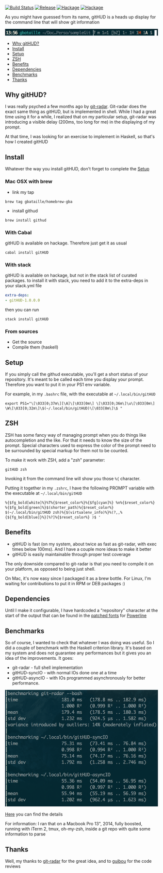 [![Build Status](https://travis-ci.org/gbataille/gitHUD.svg?branch=master)](https://travis-ci.org/gbataille/gitHUD)
[![Release](https://img.shields.io/github/release/gbataille/gitHUD.svg)](https://github.com/gbataille/gitHUD/releases)
[![Hackage](https://img.shields.io/hackage/v/gitHUD.svg)](https://hackage.haskell.org/package/gitHUD)
[![Hackage](https://img.shields.io/hackage-deps/v/gitHUD.svg)](https://hackage.haskell.org/package/gitHUD)

As you might have guessed from its name, gitHUD is a heads up display for the
command line that will show git information

![Example]

* [Why gitHUD?](#why_githud?)
* [Install](#install)
* [Setup](#setup)
* [ZSH](#zsh)
* [Benefits](#benefits)
* [Dependencies](#dependencies)
* [Benchmarks](#benchmarks)
* [Thanks](#thanks)

Why gitHUD?
-----------

I was really psyched a few months ago by
[git-radar](https://github.com/michaeldfallen/git-radar). Git-radar does the exact
same thing as gitHUD, but is implemented in shell. While I had a great time
using it for a while, I realized that on my particular setup, git-radar was
introducing a visible delay (200ms, too long for me) in the displaying of my
prompt.

At that time, I was looking for an exercise to implement in Haskell, so that's
how I created gitHUD

Install
-------

Whatever the way you install gitHUD, don't forget to complete the [Setup](#setup)

### Mac OSX with brew

* link my tap

```
brew tag gbataille/homebrew-gba
```

* install githud

```
brew install githud
```

### With Cabal

gitHUD is available on hackage. Therefore just get it as usual

```
cabal install gitHUD
```

### With stack

gitHUD is available on hackage, but not in the stack list of curated packages.
to install it with stack, you need to add it to the extra-deps in your
stack.yml file

``` stack.yaml
extra-deps:
- gitHUD-1.0.0.0
```

then you can run

```
stack install gitHUD
```

### From sources

* Get the source
* Compile them (haskell)


Setup
-----

If you simply call the githud executable, you'll get a short status of your
repository. It's meant to be called each time you display your prompt.
Therefore you want to put it in your PS1 env variable.

For example, in my `.bashrc` file, with the executable at
`~/.local/bin/gitHUD`

```
export PS1="\[\033[0;37m\][\A]\[\033[0m\] \[\033[0;36m\]\u\[\033[0m\] \W\[\033[0;32m\]\$(~/.local/bin/gitHUD)\[\033[0m\]\$ "
```

ZSH
---

ZSH has some fancy way of managing prompt when you do things like
autocompletion and the like. For that it needs to know the size of the prompt.
Special characters used to express the color of the prompt need to be
surrounded by special markup for them not to be counted.

To make it work with ZSH, add a "zsh" parameter:

```
gitHUD zsh
```

Invoking it from the command line will show you those `%{` character.

Putting it together in my `.zshrc`, I have the following PROMPT variable with
the executable at `~/.local/bin/gitHUD`


```
%{$fg_bold[white]%}%T%{$reset_color%}%{$fg[cyan]%} %n%{$reset_color%} %{$fg_bold[green]%}$(shorter_path)%{$reset_color%} $(~/.local/bin/gitHUD zsh)%{$(virtualenv_info)%}%(?,,%{${fg_bold[blue]}%}[%?]%{$reset_color%} )$ '
```

Benefits
--------

- gitHUD is fast (on my system, about twice as fast as git-radar, with exec
  times below 100ms). And I have a couple more ideas to make it better
- gitHUD is easily maintainable through proper test coverage

The only downside compared to git-radar is that you need to compile it on your
platform, as opposed to being just shell.

On Mac, it's now easy since I packaged it as a brew bottle. For Linux, I'm
waiting for contributions to put it in RPM or DEB packages :)

Dependencies
------------

Until I make it configurable, I have hardcoded a "repository" character at the
start of the output that can be found in the [patched
fonts](https://github.com/powerline/fonts) for
[Powerline](https://github.com/powerline/powerline)

Benchmarks
----------

So of course, I wanted to check that whatever I was doing was useful. So I did
a couple of benchmark with the Haskell criterion library. It's based on my
system and does not guarantee any performances but it gives you an idea of the
improvements. It goes:
* git-radar - full shell implementation
* gitHUD-syncIO - with normal IOs done one at a time
* gitHUD-asyncIO - with IOs programmed asynchronously for better performance.

![Bench]

[Here](./bench/bench.html) you can find the details

For information: I ran that on a Macbook Pro 13", 2014, fully boosted, running
with iTerm 2, tmux, oh-my-zsh, inside a git repo with quite some information
to parse

Thanks
------

Well, my thanks to [git-radar](https://github.com/michaeldfallen/git-radar) for the great idea, and to
[guibou](https://github.com/guibou) for the code
reviews


[Example]: ./images/prompt.png
[Bench]: ./bench/bench.png
